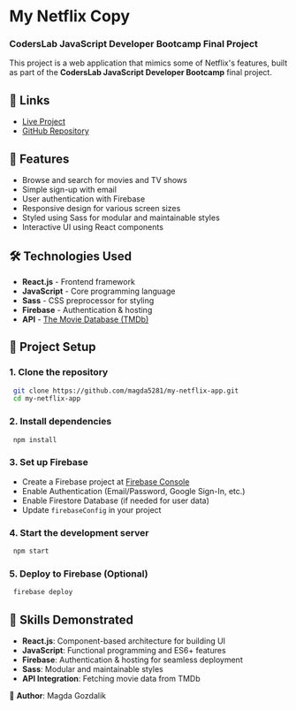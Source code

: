 # My Netflix Copy

### CodersLab JavaScript Developer Bootcamp Final Project

This project is a web application that mimics some of Netflix's features, built as part of the **CodersLab JavaScript Developer Bootcamp** final project.

## 🔗 Links

- [Live Project](https://my-netflix-copy.web.app/)
- [GitHub Repository](https://github.com/magda5281/my-netflix-app)

## 🚀 Features

- Browse and search for movies and TV shows
- Simple sign-up with email
- User authentication with Firebase
- Responsive design for various screen sizes
- Styled using Sass for modular and maintainable styles
- Interactive UI using React components

## 🛠 Technologies Used

- **React.js** - Frontend framework
- **JavaScript** - Core programming language
- **Sass** - CSS preprocessor for styling
- **Firebase** - Authentication & hosting
- **API** - [The Movie Database (TMDb)](https://api.themoviedb.org/3)

## 📂 Project Setup

### 1. Clone the repository

```sh
 git clone https://github.com/magda5281/my-netflix-app.git
 cd my-netflix-app
```

### 2. Install dependencies

```sh
 npm install
```

### 3. Set up Firebase

- Create a Firebase project at [Firebase Console](https://console.firebase.google.com/)
- Enable Authentication (Email/Password, Google Sign-In, etc.)
- Enable Firestore Database (if needed for user data)
- Update `firebaseConfig` in your project

### 4. Start the development server

```sh
 npm start
```

### 5. Deploy to Firebase (Optional)

```sh
 firebase deploy
```

## 📜 Skills Demonstrated

- **React.js**: Component-based architecture for building UI
- **JavaScript**: Functional programming and ES6+ features
- **Firebase**: Authentication & hosting for seamless deployment
- **Sass**: Modular and maintainable styles
- **API Integration**: Fetching movie data from TMDb

📌 **Author**: Magda Gozdalik
